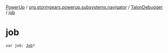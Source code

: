 [PowerUp](../../index.md) / [org.stormgears.powerup.subsystems.navigator](../index.md) / [TalonDebugger](index.md) / [job](./job.md)

# job

`var job: `[`Job`](https://kotlin.github.io/kotlinx.coroutines/kotlinx-coroutines-core/kotlinx.coroutines.experimental/-job/index.html)`?`